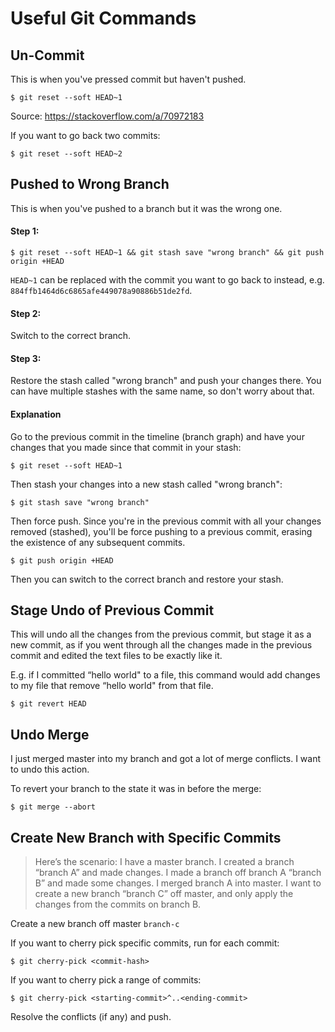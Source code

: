 # Useful Git Commands

## Un-Commit

This is when you've pressed commit but haven't pushed.

```
$ git reset --soft HEAD~1
```

Source: https://stackoverflow.com/a/70972183

If you want to go back two commits:

```
$ git reset --soft HEAD~2
```

## Pushed to Wrong Branch

This is when you've pushed to a branch but it was the wrong one.

#### Step 1:

```
$ git reset --soft HEAD~1 && git stash save "wrong branch" && git push origin +HEAD
```

`HEAD~1` can be replaced with the commit you want to go back to instead, e.g. `884ffb1464d6c6865afe449078a90886b51de2fd`.

#### Step 2:

Switch to the correct branch.

#### Step 3:

Restore the stash called "wrong branch" and push your changes there. You can have multiple stashes with the same name, so don't worry about that.

#### Explanation

Go to the previous commit in the timeline (branch graph) and have your changes that you made since that commit in your stash:

```
$ git reset --soft HEAD~1
```

Then stash your changes into a new stash called "wrong branch":

```
$ git stash save "wrong branch"
```

Then force push. Since you're in the previous commit with all your changes removed (stashed), you'll be force pushing to a previous commit, erasing the existence of any subsequent commits.

```
$ git push origin +HEAD
```

Then you can switch to the correct branch and restore your stash.

## Stage Undo of Previous Commit

This will undo all the changes from the previous commit, but stage it as a new commit, as if you went through all the changes made in the previous commit and edited the text files to be exactly like it. 

E.g. if I committed “hello world" to a file, this command would add changes to my file that remove “hello world" from that file.

```
$ git revert HEAD
```

## Undo Merge

I just merged master into my branch and got a lot of merge conflicts. I want to undo this action.

To revert your branch to the state it was in before the merge:

```
$ git merge --abort
```

## Create New Branch with Specific Commits

> Here’s the scenario: I have a master branch. I created a branch “branch A” and made changes. I made a branch off branch A “branch B” and made some changes. I merged branch A into master. I want to create a new branch “branch C” off master, and only apply the changes from the commits on branch B.

Create a new branch off master `branch-c`

If you want to cherry pick specific commits, run for each commit:

```
$ git cherry-pick <commit-hash>
```

If you want to cherry pick a range of commits:

```
$ git cherry-pick <starting-commit>^..<ending-commit>
```

Resolve the conflicts (if any) and push.
